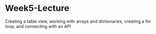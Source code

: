 # Week5-Lecture
Creating a table view, working with arrays and dictionaries, creating a for loop, and connecting with an API

[]()
